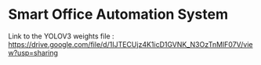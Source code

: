 # Smart Office Automation System

Link to the YOLOV3 weights file : https://drive.google.com/file/d/1IJTECUjz4K1icD1GVNK_N3OzTnMlF07V/view?usp=sharing
